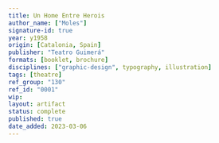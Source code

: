 ```yaml
---
title: Un Home Entre Herois
author_name: ["Moles"]
signature-id: true
year: y1958
origin: [Catalonia, Spain]
publisher: "Teatro Guimerá"
formats: [booklet, brochure]
disciplines: ["graphic-design", typography, illustration]
tags: [theatre]
ref_group: "130"
ref_id: "0001"
wip:
layout: artifact
status: complete
published: true
date_added: 2023-03-06
---
```

